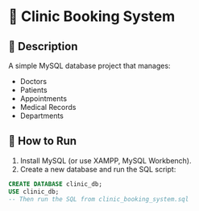 # 🏥 Clinic Booking System

## 📘 Description
A simple MySQL database project that manages:
- Doctors
- Patients
- Appointments
- Medical Records
- Departments

## 🚀 How to Run

1. Install MySQL (or use XAMPP, MySQL Workbench).
2. Create a new database and run the SQL script:

```sql
CREATE DATABASE clinic_db;
USE clinic_db;
-- Then run the SQL from clinic_booking_system.sql
